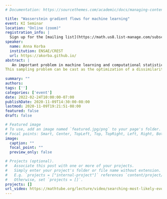 ```yaml
---
# Documentation: https://sourcethemes.com/academic/docs/managing-content/

title: "Wasserstein gradient flows for machine learning"
event: KI Seminar
location: "Online (zoom)"
registration_info: |
  Sign up for the [mailing list](https://math.us8.list-manage.com/subscribe/post?u=c9cc3beec9fa57d7299ac161c&id=845fe9abdc) to receive the connection details
speaker:
  name: Anna Korba
  institution: ENSAE/CREST
  url: https://akorba.github.io/
abstract: |
   An important problem in machine learning and computational statistics is to sample from an intractable target distribution, e.g. to  sample or compute functionals (expectations, normalizing constants) of the target distribution.
This sampling problem can be cast as the optimization of a dissimilarity functional, seen as a loss, over the space of probability measures. In particular, one can leverage the geometry of Optimal transport and consider Wasserstein gradient flows for the loss functional, that find continuous path of probability distributions decreasing this loss. Different algorithms to approximate the target distribution result from the choice of the loss, a time and space discretization; and results in practice to the simulation of interacting particle systems. Motivated in particular by two machine learning applications, namely bayesian inference and optimization of shallow neural networks, we will present recent convergence results obtained for algorithms derived from Wasserstein gradient flows.
  
summary: ""
authors: 
tags: ['']
categories: ['event']
date: 2022-02-24T10:00:00-07:00
publishDate: 2020-11-09T14:30:00-08:00
lastmod: 2020-11-09T19:21:51-08:00
featured: false
draft: false

# Featured image
# To use, add an image named `featured.jpg/png` to your page's folder.
# Focal points: Smart, Center, TopLeft, Top, TopRight, Left, Right, BottomLeft, Bottom, BottomRight.
image:
  caption: ""
  focal_point: ""
  preview_only: false

# Projects (optional).
#   Associate this post with one or more of your projects.
#   Simply enter your project's folder or file name without extension.
#   E.g. `projects = ["internal-project"]` references `content/project/deep-learning/index.md`.
#   Otherwise, set `projects = []`.
projects: []
url_video: https://mathtube.org/lecture/video/searching-most-likely-evolution
---
```

